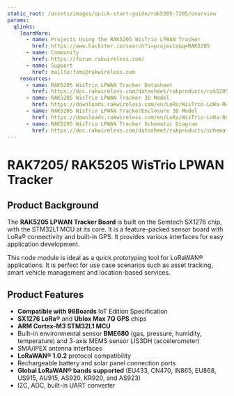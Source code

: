 ```yaml
---
static_root: /assets/images/quick-start-guide/rak5205-7205/overview
params:
  qlinks:
    learnMore:
      - name: Projects Using the RAK5205 WisTrio LPWAN Tracker
        href: https://www.hackster.io/search?i=projects&q=RAK5205
      - name: Community
        href: https://forum.rakwireless.com/
      - name: Support
        href: mailto:fomi@rakwireless.com
    resources:
      - name: RAK5205 WisTrio LPWAN Tracker Datasheet
        href: https://doc.rakwireless.com/datasheet/rakproducts/rak5205-wistrio-lora-tracker-datasheet
      - name: RAK5205 WisTrio LPWAN Tracker 3D Model
        href: https://downloads.rakwireless.com/en/LoRa/WisTrio-LoRa-RAK5205/Hardware_Specification/RAK5205_3D_Model.stp
      - name: RAK5205 WisTrio LPWAN TrackerEnclosure 3D Model
        href: https://downloads.rakwireless.com/en/LoRa/WisTrio-LoRa-RAK5205/Hardware_Specification/RAK5205_Enclosure_3D_Model.stp
      - name: RAK5205 WisTrio LPWAN Tracker Schematic Diagram
        href: https://doc.rakwireless.com/datasheet/rakproducts/schematics---rak5205
---
```


# RAK7205/ RAK5205 WisTrio LPWAN Tracker

<rk-img
  :src="`${$frontmatter.static_root}/exlexmejfxoowom4gmuf.jpg`"
  width="70%"
  figure-number="1"
  caption="RAK7205/ RAK5205 WisTrio LoRa® Tracker Product View"
/>

## Product Background

The **RAK5205 LPWAN Tracker Board** is built on the Semtech SX1276 chip, with the STM32L1 MCU at its core. It is a feature-packed sensor board with LoRa® connectivity and built-in GPS. It provides various interfaces for easy application development.

This node module is ideal as a quick prototyping tool for LoRaWAN® applications. It is perfect for use case scenarios such as asset tracking, smart vehicle management and location-based services.

<rk-btn
  src="quick-start-guide.html"
  label=" Set up Your RAK5205 RAK5205 WisTrio LPWAN Tracker"
/>

<rk-quick-links :params="$frontmatter.params.qlinks" />

## Product Features

- **Compatible with 96Boards** IoT Edition Specification
- **SX1276 LoRa®** and **Ublox Max 7Q GPS** chips
- **ARM Cortex-M3 STM32L1 MCU**
- Built-in environmental sensor **BME680** (gas, pressure, humidity, temperature) and 3-axis MEMS sensor LIS3DH (accelerometer)
- SMA/iPEX antenna interfaces
- **LoRaWAN® 1.0.2** protocol compatibility
- Rechargeable battery and solar panel connection ports
- **Global LoRaWAN® bands supported** (EU433, CN470, IN865, EU868, US915, AU915, AS920, KR920, and AS923)
- I2C, ADC, built-in UART converter
